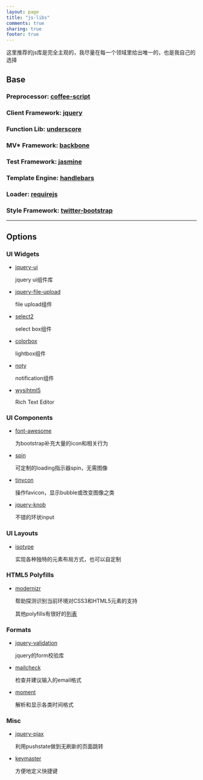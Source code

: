 ```yaml
---
layout: page
title: "js-libs"
comments: true
sharing: true
footer: true
---
```


这里推荐的js库是完全主观的，我尽量在每一个领域里给出唯一的，也是我自己的选择

## Base

### Preprocessor:  [coffee-script](https://github.com/jashkenas/coffee-script)

### Client Framework:  [jquery](https://github.com/jquery/jquery.git)
  
### Function Lib:  [underscore](https://github.com/documentcloud/underscore)

### MV* Framework:  [backbone](https://github.com/documentcloud/backbone)

### Test Framework: [jasmine](https://github.com/pivotal/jasmine)

### Template Engine:  [handlebars](https://github.com/wycats/handlebars.js)

### Loader:  [requirejs](https://github.com/jrburke/requirejs)

### Style Framework:   [twitter-bootstrap](https://github.com/twitter/bootstrap)

---  
  
## Options  

### UI Widgets

* [jquery-ui](https://github.com/jquery/jquery-ui)
  
  jquery ui组件库

* [jquery-file-upload](https://github.com/blueimp/jQuery-File-Upload)

  file upload组件
  
* [select2](https://github.com/ivaynberg/select2)  

  select box组件
  
* [colorbox](https://github.com/jackmoore/colorbox)  

  lightbox组件
  
* [noty](https://github.com/needim/noty)  

  notification组件
  
* [wysihtml5](https://github.com/xing/wysihtml5)  

  Rich Text Editor

### UI Components

* [font-awesome](https://github.com/FortAwesome/Font-Awesome)

  为bootstrap补充大量的icon和相关行为
  
* [spin](https://github.com/fgnass/spin.js)

  可定制的loading指示器spin，无需图像
  
* [tinycon](https://github.com/tommoor/tinycon)

  操作favicon，显示bubble或改变图像之类
  
* [jquery-knob](https://github.com/aterrien/jQuery-Knob)  

  不错的环状input
  
### UI Layouts

* [isotype](https://github.com/desandro/isotope)

  实现各种独特的元素布局方式，也可以自定制

### HTML5 Polyfills
  
* [modernizr](https://github.com/Modernizr/Modernizr)

  帮助探测识别当前环境对CSS3和HTML5元素的支持
  
  其他polyfills有很好的[列表](https://github.com/Modernizr/Modernizr/wiki/HTML5-Cross-Browser-Polyfills)
  
### Formats

* [jquery-validation](https://github.com/jzaefferer/jquery-validation)

  jquery的form校验库

* [mailcheck](https://github.com/Kicksend/mailcheck)

  检查并建议输入的email格式

* [moment](https://github.com/timrwood/moment)

  解析和显示各类时间格式

### Misc

* [jquery-pjax](https://github.com/defunkt/jquery-pjax)

  利用pushstate做到无刷新的页面跳转

* [keymaster](https://github.com/madrobby/keymaster)

  方便地定义快捷键
  
